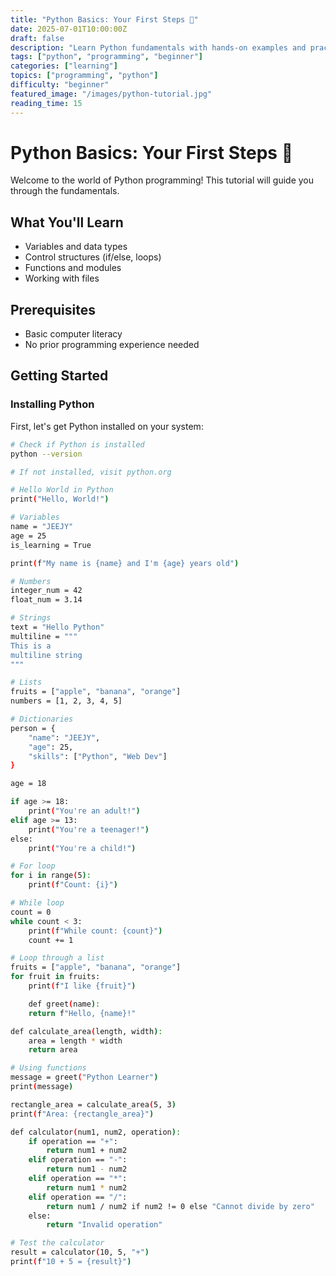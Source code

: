 ```yaml
---
title: "Python Basics: Your First Steps 🐍"
date: 2025-07-01T10:00:00Z
draft: false
description: "Learn Python fundamentals with hands-on examples and practical exercises"
tags: ["python", "programming", "beginner"]
categories: ["learning"]
topics: ["programming", "python"]
difficulty: "beginner"
featured_image: "/images/python-tutorial.jpg"
reading_time: 15
---
```


# Python Basics: Your First Steps 🐍

Welcome to the world of Python programming! This tutorial will guide you through the fundamentals.

## What You'll Learn
- Variables and data types
- Control structures (if/else, loops)
- Functions and modules
- Working with files

## Prerequisites
- Basic computer literacy
- No prior programming experience needed

## Getting Started

### Installing Python

First, let's get Python installed on your system:

```bash
# Check if Python is installed
python --version

# If not installed, visit python.org

# Hello World in Python
print("Hello, World!")

# Variables
name = "JEEJY"
age = 25
is_learning = True

print(f"My name is {name} and I'm {age} years old")

# Numbers
integer_num = 42
float_num = 3.14

# Strings
text = "Hello Python"
multiline = """
This is a
multiline string
"""

# Lists
fruits = ["apple", "banana", "orange"]
numbers = [1, 2, 3, 4, 5]

# Dictionaries
person = {
    "name": "JEEJY",
    "age": 25,
    "skills": ["Python", "Web Dev"]
}

age = 18

if age >= 18:
    print("You're an adult!")
elif age >= 13:
    print("You're a teenager!")
else:
    print("You're a child!")

# For loop
for i in range(5):
    print(f"Count: {i}")

# While loop
count = 0
while count < 3:
    print(f"While count: {count}")
    count += 1

# Loop through a list
fruits = ["apple", "banana", "orange"]
for fruit in fruits:
    print(f"I like {fruit}")

    def greet(name):
    return f"Hello, {name}!"

def calculate_area(length, width):
    area = length * width
    return area

# Using functions
message = greet("Python Learner")
print(message)

rectangle_area = calculate_area(5, 3)
print(f"Area: {rectangle_area}")

def calculator(num1, num2, operation):
    if operation == "+":
        return num1 + num2
    elif operation == "-":
        return num1 - num2
    elif operation == "*":
        return num1 * num2
    elif operation == "/":
        return num1 / num2 if num2 != 0 else "Cannot divide by zero"
    else:
        return "Invalid operation"

# Test the calculator
result = calculator(10, 5, "+")
print(f"10 + 5 = {result}")